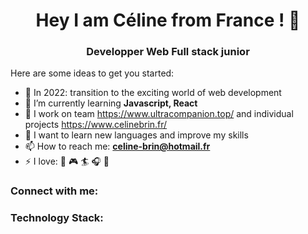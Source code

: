 <h1 align="center"> Hey I am Céline from France ! 👋 </h1>

<h3 align="center"> Developper Web Full stack junior </h3>

Here are some ideas to get you started:

- 🔭 In 2022: transition to the exciting world of web development
- 🌱 I’m currently learning **Javascript, React**
- 👯 I work on team https://www.ultracompanion.top/ and individual projects https://www.celinebrin.fr/
- 💬 I want to learn new languages and improve my skills
- 📫 How to reach me: **celine-brin@hotmail.fr**
- ⚡ I love: 🌊 🎮 🏄 🎧 🍕

<h3 align="left">Connect with me:</h3>


<h3 align="left">Technology Stack:</h3>
